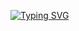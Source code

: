 [![Typing SVG](https://readme-typing-svg.herokuapp.com?font=Fira+Code&pause=1000&width=435&lines=Hi+%E6%88%91%E6%98%AF%E5%A5%95%E5%B8%86)](https://git.io/typing-svg)

